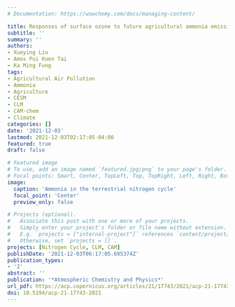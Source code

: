 ```yaml
---
# Documentation: https://wowchemy.com/docs/managing-content/

title: Responses of surface ozone to future agricultural ammonia emissions and subsequent nitrogen deposition through terrestrial ecosystem changes
subtitle: ''
summary: ''
authors:
- Xueying Liu
- Amos Pui Kuen Tai
- Ka Ming Fung
tags:
- Agricultural Air Pollution
- Ammonia
- Agriculture
- CESM
- CLM
- CAM-chem
- Climate
categories: []
date: '2021-12-03'
lastmod: 2021-12-03T02:17:05-04:00
featured: true
draft: false

# Featured image
# To use, add an image named `featured.jpg/png` to your page's folder.
# Focal points: Smart, Center, TopLeft, Top, TopRight, Left, Right, BottomLeft, Bottom, BottomRight.
image:
  caption: 'Ammonia in the terrestrial nitrogen cycle'
  focal_point: 'Center'
  preview_only: false

# Projects (optional).
#   Associate this post with one or more of your projects.
#   Simply enter your project's folder or file name without extension.
#   E.g. `projects = ["internal-project"]` references `content/project/deep-learning/index.md`.
#   Otherwise, set `projects = []`.
projects: [Nitrogen Cycle, CLM, CAM]
publishDate: '2021-12-03T06:17:05.695374Z'
publication_types:
- '2'
abstract: ''
publication: '*Atmospheric Chemistry and Physics*'
url_pdf: https://acp.copernicus.org/articles/21/17743/2021/acp-21-17743-2021.pdf
doi: 10.5194/acp-21-17743-2021
---
```

